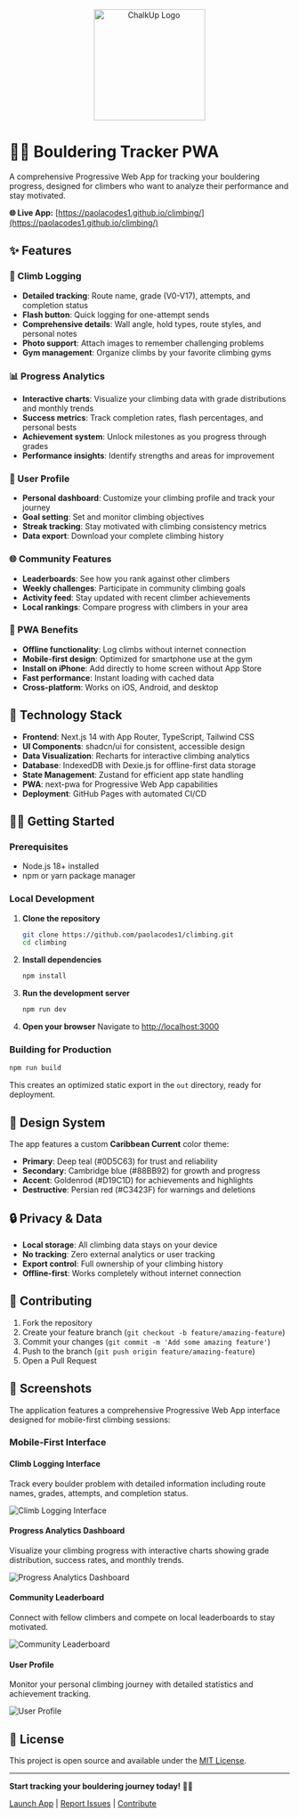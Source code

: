 <div align="center">
  <img src="public/logo1.png" alt="ChalkUp Logo" width="200" />
</div>

# 🧗‍♀️ Bouldering Tracker PWA

A comprehensive Progressive Web App for tracking your bouldering progress, designed for climbers who want to analyze their performance and stay motivated.

**🌐 Live App:** [https://paolacodes1.github.io/climbing/](https://paolacodes1.github.io/climbing/)

## ✨ Features

### 📝 Climb Logging
- **Detailed tracking**: Route name, grade (V0-V17), attempts, and completion status
- **Flash button**: Quick logging for one-attempt sends
- **Comprehensive details**: Wall angle, hold types, route styles, and personal notes
- **Photo support**: Attach images to remember challenging problems
- **Gym management**: Organize climbs by your favorite climbing gyms

### 📊 Progress Analytics
- **Interactive charts**: Visualize your climbing data with grade distributions and monthly trends
- **Success metrics**: Track completion rates, flash percentages, and personal bests
- **Achievement system**: Unlock milestones as you progress through grades
- **Performance insights**: Identify strengths and areas for improvement

### 👤 User Profile
- **Personal dashboard**: Customize your climbing profile and track your journey
- **Goal setting**: Set and monitor climbing objectives
- **Streak tracking**: Stay motivated with climbing consistency metrics
- **Data export**: Download your complete climbing history

### 🌐 Community Features
- **Leaderboards**: See how you rank against other climbers
- **Weekly challenges**: Participate in community climbing goals
- **Activity feed**: Stay updated with recent climber achievements
- **Local rankings**: Compare progress with climbers in your area

### 📱 PWA Benefits
- **Offline functionality**: Log climbs without internet connection
- **Mobile-first design**: Optimized for smartphone use at the gym
- **Install on iPhone**: Add directly to home screen without App Store
- **Fast performance**: Instant loading with cached data
- **Cross-platform**: Works on iOS, Android, and desktop

## 🚀 Technology Stack

- **Frontend**: Next.js 14 with App Router, TypeScript, Tailwind CSS
- **UI Components**: shadcn/ui for consistent, accessible design
- **Data Visualization**: Recharts for interactive climbing analytics
- **Database**: IndexedDB with Dexie.js for offline-first data storage
- **State Management**: Zustand for efficient app state handling
- **PWA**: next-pwa for Progressive Web App capabilities
- **Deployment**: GitHub Pages with automated CI/CD

## 🏃‍♀️ Getting Started

### Prerequisites
- Node.js 18+ installed
- npm or yarn package manager

### Local Development

1. **Clone the repository**
   ```bash
   git clone https://github.com/paolacodes1/climbing.git
   cd climbing
   ```

2. **Install dependencies**
   ```bash
   npm install
   ```

3. **Run the development server**
   ```bash
   npm run dev
   ```

4. **Open your browser**
   Navigate to [http://localhost:3000](http://localhost:3000)

### Building for Production

```bash
npm run build
```

This creates an optimized static export in the `out` directory, ready for deployment.

## 🎨 Design System

The app features a custom **Caribbean Current** color theme:
- **Primary**: Deep teal (#0D5C63) for trust and reliability
- **Secondary**: Cambridge blue (#88BB92) for growth and progress
- **Accent**: Goldenrod (#D19C1D) for achievements and highlights
- **Destructive**: Persian red (#C3423F) for warnings and deletions

## 🔒 Privacy & Data

- **Local storage**: All climbing data stays on your device
- **No tracking**: Zero external analytics or user tracking
- **Export control**: Full ownership of your climbing history
- **Offline-first**: Works completely without internet connection

## 🤝 Contributing

1. Fork the repository
2. Create your feature branch (`git checkout -b feature/amazing-feature`)
3. Commit your changes (`git commit -m 'Add some amazing feature'`)
4. Push to the branch (`git push origin feature/amazing-feature`)
5. Open a Pull Request

## 📸 Screenshots

The application features a comprehensive Progressive Web App interface designed for mobile-first climbing sessions:

### Mobile-First Interface

#### Climb Logging Interface
Track every boulder problem with detailed information including route names, grades, attempts, and completion status.

![Climb Logging Interface](public/images/climb-logging.png)

#### Progress Analytics Dashboard
Visualize your climbing progress with interactive charts showing grade distribution, success rates, and monthly trends.

![Progress Analytics Dashboard](public/images/progress-dashboard.png)

#### Community Leaderboard
Connect with fellow climbers and compete on local leaderboards to stay motivated.

![Community Leaderboard](public/images/community-leaderboard.png)

#### User Profile
Monitor your personal climbing journey with detailed statistics and achievement tracking.

![User Profile](public/images/user-profile.png)

## 📄 License

This project is open source and available under the [MIT License](LICENSE).


---

**Start tracking your bouldering journey today!** 🧗‍♂️

[Launch App](https://paolacodes1.github.io/climbing/) | [Report Issues](https://github.com/paolacodes1/climbing/issues) | [Contribute](https://github.com/paolacodes1/climbing/pulls)
